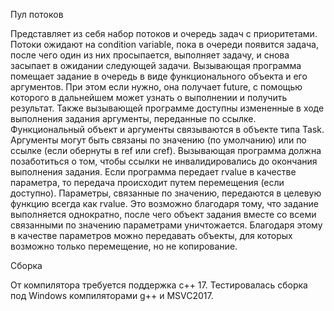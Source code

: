 Пул потоков

Представляет из себя набор потоков и очередь задач с приоритетами.
Потоки ожидают на condition variable, пока в очереди появится задача, после чего один из них просыпается, выполняет задачу,
и снова засыпает в ожидании следующей задачи.
Вызывающая программа помещает задание в очередь в виде функционального объекта и его аргументов.
При этом если нужно, она получает future, с помощью которого в дальнейшем может узнать о выполнении и получить результат.
Также вызывающей программе доступны измененные в ходе выполнения задания аргументы, переданные по ссылке.
Функциональный объект и аргументы связываются в объекте типа Task. Аргументы могут быть связаны по значению (по умолчанию)
или по ссылке (если обернуты в ref или cref).
Вызывающая программа должна позаботиться о том, чтобы ссылки не инвалидировались до окончания выполнения задания.
Если программа передает rvalue в качестве параметра, то передача происходит путем перемещения (если доступно).
Параметры, связанные по значению, передаются в целевую функцию всегда как rvalue.
Это возможно благодаря тому, что задание выполняется однократно, после чего объект задания вместе со всеми связанными
по значению параметрами уничтожается. Благодаря этому в качестве параметров можно передавать объекты,
для которых возможно только перемещение, но не копирование.

Сборка

От компилятора требуется поддержка с++ 17.
Тестировалась сборка под Windows компиляторами g++ и MSVC2017.
